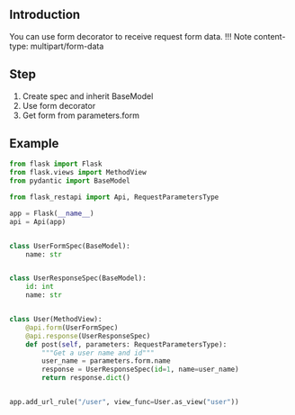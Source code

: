 ## Introduction
You can use form decorator to receive request form data.
!!! Note
    content-type: multipart/form-data

## Step
1. Create spec and inherit BaseModel
2. Use form decorator
3. Get form from parameters.form

## Example
```python hl_lines="11 12 21 25"
from flask import Flask
from flask.views import MethodView
from pydantic import BaseModel

from flask_restapi import Api, RequestParametersType

app = Flask(__name__)
api = Api(app)


class UserFormSpec(BaseModel):
    name: str


class UserResponseSpec(BaseModel):
    id: int
    name: str


class User(MethodView):
    @api.form(UserFormSpec)
    @api.response(UserResponseSpec)
    def post(self, parameters: RequestParametersType):
        """Get a user name and id"""
        user_name = parameters.form.name
        response = UserResponseSpec(id=1, name=user_name)
        return response.dict()


app.add_url_rule("/user", view_func=User.as_view("user"))
```